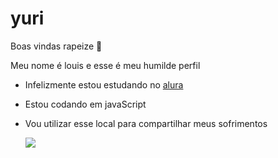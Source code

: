 # yuri

Boas vindas rapeize 👋

Meu nome é louis e esse é meu humilde perfil

- Infelizmente estou estudando no [alura](https://www.alura.com.br)
- Estou codando em javaScript
- Vou utilizar esse local para compartilhar meus sofrimentos


  ![](https://media1.tenor.com/m/LsYPAE9JiP8AAAAd/rolando-ronaldo.gif)

